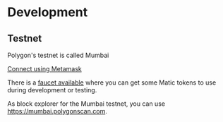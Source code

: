 # Development

## Testnet

Polygon's testnet is called Mumbai

[Connect using Metamask](https://blog.polysynth.com/how-to-connect-polygon-testnet-to-metamask-wallet-472bca410d64)

There is a [faucet available](https://faucet.polygon.technology) where you can get some Matic tokens to use during development or testing.

As block explorer for the Mumbai testnet, you can use <https://mumbai.polygonscan.com>.
